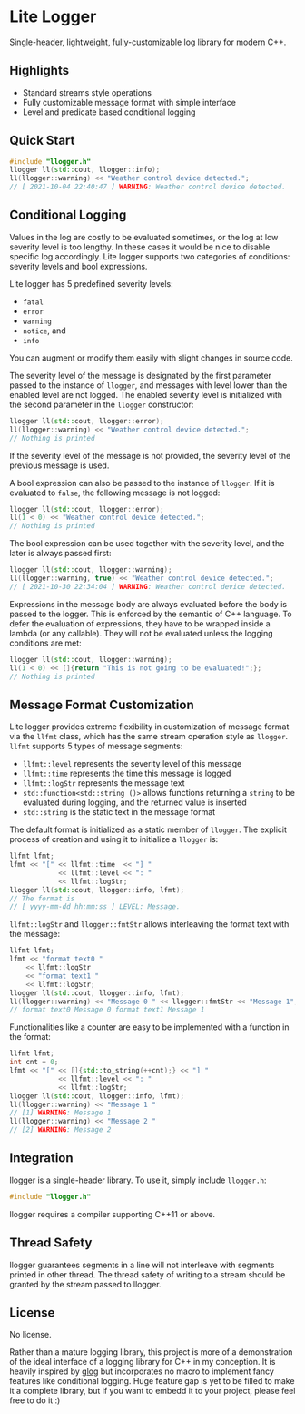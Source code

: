 # Lite Logger
Single-header, lightweight, fully-customizable log library for modern C++.

## Highlights
* Standard streams style operations
* Fully customizable message format with simple interface
* Level and predicate based conditional logging

## Quick Start
``` c++
#include "llogger.h"
llogger ll(std::cout, llogger::info);
ll(llogger::warning) << "Weather control device detected.";
// [ 2021-10-04 22:40:47 ] WARNING: Weather control device detected.
```

## Conditional Logging
Values in the log are costly to be evaluated sometimes, or the log at low severity level is too lengthy. In these cases it would be nice to disable specific log accordingly. Lite logger supports two categories of conditions: severity levels and bool expressions. 

Lite logger has 5 predefined severity levels:
* `fatal`
* `error`
* `warning`
* `notice`, and
* `info`

You can augment or modify them easily with slight changes in source code.

The severity level of the message is designated by the first parameter passed to the instance of `llogger`, and messages with level lower than the enabled level are not logged. The enabled severity level is initialized with the second parameter in the `llogger` constructor:
``` c++
llogger ll(std::cout, llogger::error);
ll(llogger::warning) << "Weather control device detected.";
// Nothing is printed
```
If the severity level of the message is not provided, the severity level of the previous message is used.

A bool expression can also be passed to the instance of `llogger`. If it is evaluated to `false`, the following message is not logged:

``` c++
llogger ll(std::cout, llogger::error);
ll(1 < 0) << "Weather control device detected.";
// Nothing is printed
```

The bool expression can be used together with the severity level, and the later is always passed first:

``` c++
llogger ll(std::cout, llogger::warning);
ll(llogger::warning, true) << "Weather control device detected.";
// [ 2021-10-30 22:34:04 ] WARNING: Weather control device detected.
```

Expressions in the message body are always evaluated before the body is passed to the logger. This is enforced by the semantic of C++ language. To defer the evaluation of expressions, they have to be wrapped inside a lambda (or any callable). They will not be evaluated unless the logging conditions are met:

``` c++
llogger ll(std::cout, llogger::warning);
ll(1 < 0) << []{return "This is not going to be evaluated!";};
// Nothing is printed
```

## Message Format Customization
Lite logger provides extreme flexibility in customization of message format via the `llfmt` class, which has the same stream operation style as `llogger`. `llfmt` supports 5 types of message segments:
* `llfmt::level` represents the severity level of this message
* `llfmt::time` represents the time this message is logged
* `llfmt::logStr` represents the message text
* `std::function<std::string ()>` allows functions returning a `string` to be evaluated during logging, and the returned value is inserted
* `std::string` is the static text in the message format

The default format is initialized as a static member of `llogger`. The explicit process of creation and using it to initialize a `llogger` is:
``` c++
llfmt lfmt;
lfmt << "[" << llfmt::time  << "] "
            << llfmt::level << ": "
            << llfmt::logStr;
llogger ll(std::cout, llogger::info, lfmt);
// The format is
// [ yyyy-mm-dd hh:mm:ss ] LEVEL: Message.
```
`llfmt::logStr` and  `llogger::fmtStr` allows interleaving the format text with the message:
``` c++
llfmt lfmt;
lfmt << "format text0 " 
    << llfmt::logStr 
    << "format text1 " 
    << llfmt::logStr;
llogger ll(std::cout, llogger::info, lfmt);
ll(llogger::warning) << "Message 0 " << llogger::fmtStr << "Message 1";
// format text0 Message 0 format text1 Message 1
```
Functionalities like a counter are easy to be implemented with a function in the format:
``` c++
llfmt lfmt;
int cnt = 0;
lfmt << "[" << []{std::to_string(++cnt);} << "] "
            << llfmt::level << ": "
            << llfmt::logStr;
llogger ll(std::cout, llogger::info, lfmt);
ll(llogger::warning) << "Message 1 "
// [1] WARNING: Message 1
ll(llogger::warning) << "Message 2 "
// [2] WARNING: Message 2
```
## Integration
llogger is a single-header library. To use it, simply include `llogger.h`:
```C++
#include "llogger.h"
```
llogger requires a compiler supporting C++11 or above.

## Thread Safety
llogger guarantees segments in a line will not interleave with segments printed in other thread. The thread safety of writing to a stream should be granted by the stream passed to llogger.

## License
No license.

Rather than a mature logging library, this project is more of a demonstration of the ideal interface of a logging library for C++ in my conception. It is heavily inspired by [glog](https://github.com/google/glog) but incorporates no macro to implement fancy features like conditional logging. Huge feature gap is yet to be filled to make it a complete library, but if you want to embedd it to your project, please feel free to do it :)